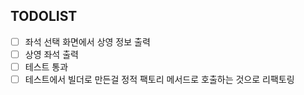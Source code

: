 ## TODOLIST
- [ ] 좌석 선택 화면에서 상영 정보 출력
- [ ] 상영 좌석 출력
- [ ] 테스트 통과
- [ ] 테스트에서 빌더로 만든걸 정적 팩토리 메서드로 호출하는 것으로 리팩토링
